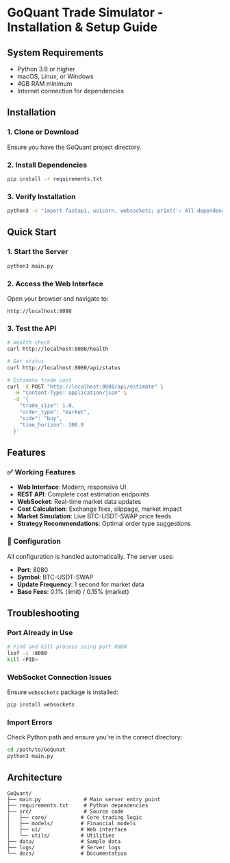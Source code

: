 # GoQuant Trade Simulator - Installation & Setup Guide

## System Requirements
- Python 3.8 or higher
- macOS, Linux, or Windows
- 4GB RAM minimum
- Internet connection for dependencies

## Installation

### 1. Clone or Download
Ensure you have the GoQuant project directory.

### 2. Install Dependencies
```bash
pip install -r requirements.txt
```

### 3. Verify Installation
```bash
python3 -c "import fastapi, uvicorn, websockets; print('✓ All dependencies installed')"
```

## Quick Start

### 1. Start the Server
```bash
python3 main.py
```

### 2. Access the Web Interface
Open your browser and navigate to:
```
http://localhost:8080
```

### 3. Test the API
```bash
# Health check
curl http://localhost:8080/health

# Get status
curl http://localhost:8080/api/status

# Estimate trade cost
curl -X POST "http://localhost:8080/api/estimate" \
  -H "Content-Type: application/json" \
  -d '{
    "trade_size": 1.0,
    "order_type": "market",
    "side": "buy",
    "time_horizon": 300.0
  }'
```

## Features

### ✅ Working Features
- **Web Interface**: Modern, responsive UI
- **REST API**: Complete cost estimation endpoints
- **WebSocket**: Real-time market data updates
- **Cost Calculation**: Exchange fees, slippage, market impact
- **Market Simulation**: Live BTC-USDT-SWAP price feeds
- **Strategy Recommendations**: Optimal order type suggestions

### 🔧 Configuration
All configuration is handled automatically. The server uses:
- **Port**: 8080
- **Symbol**: BTC-USDT-SWAP
- **Update Frequency**: 1 second for market data
- **Base Fees**: 0.1% (limit) / 0.15% (market)

## Troubleshooting

### Port Already in Use
```bash
# Find and kill process using port 8080
lsof -i :8080
kill <PID>
```

### WebSocket Connection Issues
Ensure `websockets` package is installed:
```bash
pip install websockets
```

### Import Errors
Check Python path and ensure you're in the correct directory:
```bash
cd /path/to/GoQunat
python3 main.py
```

## Architecture

```
GoQuant/
├── main.py              # Main server entry point
├── requirements.txt     # Python dependencies
├── src/                 # Source code
│   ├── core/           # Core trading logic
│   ├── models/         # Financial models
│   ├── ui/             # Web interface
│   └── utils/          # Utilities
├── data/               # Sample data
├── logs/               # Server logs
└── docs/               # Documentation
```

